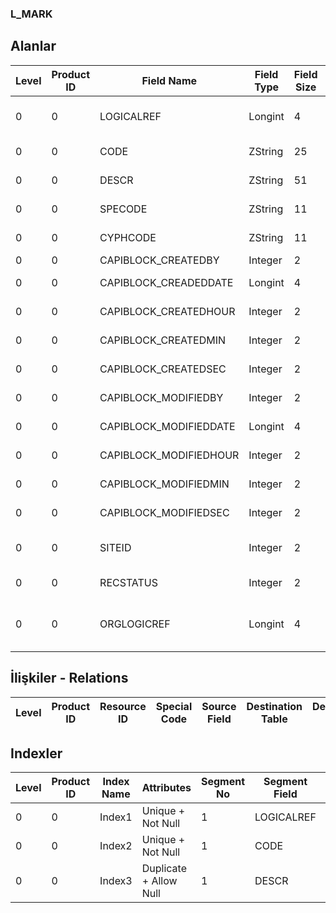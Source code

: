 ### L_MARK

## Alanlar

**Level**|**Product ID**|**Field Name**|**Field Type**|**Field Size**|**Field Offset**|**Türkçe Açıklama**|**Expression**
-----|-----|-----|-----|-----|-----|-----|-----
0|0|LOGICALREF|Longint|4|0|İşaretle|Mark Logical Reference
0|0|CODE|ZString|25|4|Marka Kodu|Brand Code
0|0|DESCR|ZString|51|29|Marka Tanımı|Brand Definition
0|0|SPECODE|ZString|11|80|Marka Özel Kodu|Brand Aux. Code
0|0|CYPHCODE|ZString|11|91|Marka Yetki Kodu|Brand Auth. Code
0|0|CAPIBLOCK_CREATEDBY|Integer|2|102|Oluşturan|Created By
0|0|CAPIBLOCK_CREADEDDATE|Longint|4|104|Oluşturulma Tarihi|Created Date
0|0|CAPIBLOCK_CREATEDHOUR|Integer|2|108|Oluşturulma Saati|Created Hour
0|0|CAPIBLOCK_CREATEDMIN|Integer|2|110|Oluşturulma Dakikası|Created Minute
0|0|CAPIBLOCK_CREATEDSEC|Integer|2|112|Oluşturulma Saniyesi|Created Second
0|0|CAPIBLOCK_MODIFIEDBY|Integer|2|114|Değiştiren|Modified By
0|0|CAPIBLOCK_MODIFIEDDATE|Longint|4|116|Değiştirilme Tarihi|Modified Date
0|0|CAPIBLOCK_MODIFIEDHOUR|Integer|2|120|Değiştirilme Saati|Modified Hour
0|0|CAPIBLOCK_MODIFIEDMIN|Integer|2|122|Değiştirilme Dakikası|Modified Minute
0|0|CAPIBLOCK_MODIFIEDSEC|Integer|2|124|Değiştirilme Saniyesi|Modified Second
0|0|SITEID|Integer|2|126|Veri Merkezi|Data Processing Site
0|0|RECSTATUS|Integer|2|128|Kayıt Durumu|Record Status
0|0|ORGLOGICREF|Longint|4|130|Orijinal Kayıt Log. Ref.|Original Record Logical Reference

## İlişkiler - Relations

**Level**|**Product ID**|**Resource ID**|**Special Code**|**Source Field**|**Destination Table**|**Destination Field**|**Relation Type**|**Extra Condition**
-----|-----|-----|-----|-----|-----|-----|-----|-----

## Indexler

**Level**|**Product ID**|**Index Name**|**Attributes**|**Segment No**|**Segment Field**|**Sense**
-----|-----|-----|-----|-----|-----|-----
0|0|Index1|Unique + Not Null|1|LOGICALREF|Ascending
0|0|Index2|Unique + Not Null|1|CODE|Ascending
0|0|Index3|Duplicate + Allow Null|1|DESCR|Ascending

